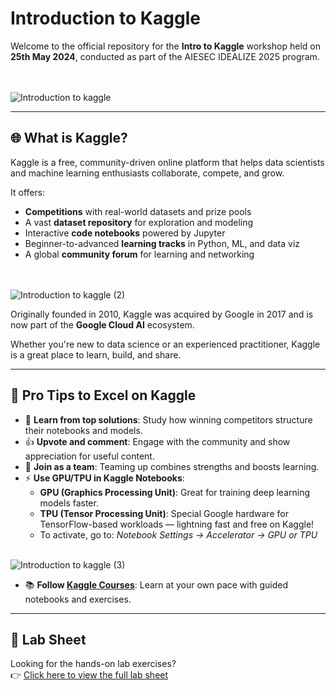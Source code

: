 
# Introduction to Kaggle 


Welcome to the official repository for the **Intro to Kaggle** workshop held on **25th May 2024**, conducted as part of the AIESEC IDEALIZE 2025 program.

<br> <br> ![Introduction to kaggle](https://github.com/user-attachments/assets/4ee57fe1-2080-4e7f-9ccb-69688413a868)

---

## 🌐 What is Kaggle?

Kaggle is a free, community-driven online platform that helps data scientists and machine learning enthusiasts collaborate, compete, and grow.

It offers:
- **Competitions** with real-world datasets and prize pools
- A vast **dataset repository** for exploration and modeling
- Interactive **code notebooks** powered by Jupyter
- Beginner-to-advanced **learning tracks** in Python, ML, and data viz
- A global **community forum** for learning and networking

<br> <br> ![Introduction to kaggle (2)](https://github.com/user-attachments/assets/7dd5fa37-3a28-43be-8ddd-eb3bb23db4d8)

Originally founded in 2010, Kaggle was acquired by Google in 2017 and is now part of the **Google Cloud AI** ecosystem.

Whether you're new to data science or an experienced practitioner, Kaggle is a great place to learn, build, and share.

---

## 🧠 Pro Tips to Excel on Kaggle

- 🌟 **Learn from top solutions**: Study how winning competitors structure their notebooks and models.
- 👍 **Upvote and comment**: Engage with the community and show appreciation for useful content.
- 👥 **Join as a team**: Teaming up combines strengths and boosts learning.
- ⚡ **Use GPU/TPU in Kaggle Notebooks**:
  - **GPU (Graphics Processing Unit)**: Great for training deep learning models faster.
  - **TPU (Tensor Processing Unit)**: Special Google hardware for TensorFlow-based workloads — lightning fast and free on Kaggle!
  - To activate, go to: *Notebook Settings → Accelerator → GPU or TPU*
 
 <br> ![Introduction to kaggle (3)](https://github.com/user-attachments/assets/efcc1ef4-3ef5-4c09-b7c6-b2c9904b76d9)   
- 📚 **Follow [Kaggle Courses](https://www.kaggle.com/learn)**: Learn at your own pace with guided notebooks and exercises.

---

## 📘 Lab Sheet

Looking for the hands-on lab exercises?  
👉 [Click here to view the full lab sheet](./lab.md)
